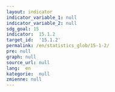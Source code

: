 ```yaml
---
layout: indicator
indicator_variable_1: null
indicator_variable_2: null
sdg_goal: 15
indicator:  15.1.2
target_id:  '15.1.2'
permalink: /en/statistics_glob/15-1-2/
pre: null
graph: null
source_url: null
lang:  en
kategorie:  null
zmienne: null
---
```


